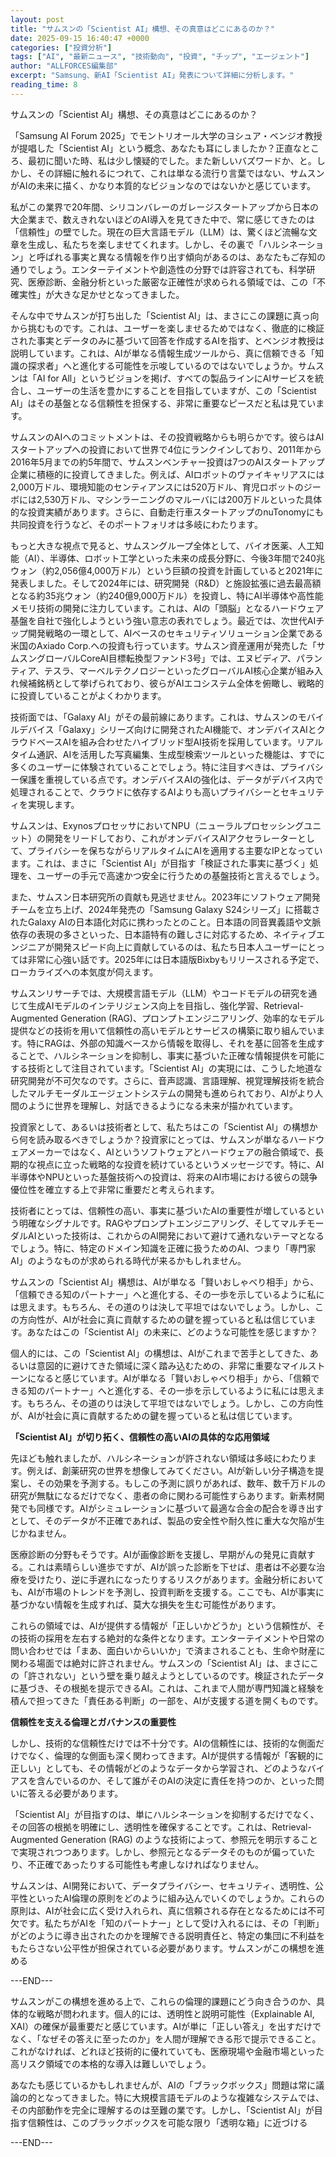 ```yaml
---
layout: post
title: "サムスンの「Scientist AI」構想、その真意はどこにあるのか？"
date: 2025-09-15 16:40:47 +0000
categories: ["投資分析"]
tags: ["AI", "最新ニュース", "技術動向", "投資", "チップ", "エージェント"]
author: "ALLFORCES編集部"
excerpt: "Samsung、新AI「Scientist AI」発表について詳細に分析します。"
reading_time: 8
---
```


サムスンの「Scientist AI」構想、その真意はどこにあるのか？

「Samsung AI Forum 2025」でモントリオール大学のヨシュア・ベンジオ教授が提唱した「Scientist AI」という概念、あなたも耳にしましたか？正直なところ、最初に聞いた時、私は少し懐疑的でした。また新しいバズワードか、と。しかし、その詳細に触れるにつれて、これは単なる流行り言葉ではない、サムスンがAIの未来に描く、かなり本質的なビジョンなのではないかと感じています。

私がこの業界で20年間、シリコンバレーのガレージスタートアップから日本の大企業まで、数えきれないほどのAI導入を見てきた中で、常に感じてきたのは「信頼性」の壁でした。現在の巨大言語モデル（LLM）は、驚くほど流暢な文章を生成し、私たちを楽しませてくれます。しかし、その裏で「ハルシネーション」と呼ばれる事実と異なる情報を作り出す傾向があるのは、あなたもご存知の通りでしょう。エンターテイメントや創造性の分野では許容されても、科学研究、医療診断、金融分析といった厳密な正確性が求められる領域では、この「不確実性」が大きな足かせとなってきました。

そんな中でサムスンが打ち出した「Scientist AI」は、まさにこの課題に真っ向から挑むものです。これは、ユーザーを楽しませるためではなく、徹底的に検証された事実とデータのみに基づいて回答を作成するAIを指す、とベンジオ教授は説明しています。これは、AIが単なる情報生成ツールから、真に信頼できる「知識の探求者」へと進化する可能性を示唆しているのではないでしょうか。サムスンは「AI for All」というビジョンを掲げ、すべての製品ラインにAIサービスを統合し、ユーザーの生活を豊かにすることを目指していますが、この「Scientist AI」はその基盤となる信頼性を担保する、非常に重要なピースだと私は見ています。

サムスンのAIへのコミットメントは、その投資戦略からも明らかです。彼らはAIスタートアップへの投資において世界で4位にランクインしており、2011年から2016年5月までの約5年間で、サムスンベンチャー投資は7つのAIスタートアップ企業に積極的に投資してきました。例えば、AIロボットのヴァイキャリアスには2,000万ドル、環境知能のセンティアンスには520万ドル、育児ロボットのジーボには2,530万ドル、マシンラーニングのマルーバには200万ドルといった具体的な投資実績があります。さらに、自動走行車スタートアップのnuTonomyにも共同投資を行うなど、そのポートフォリオは多岐にわたります。

もっと大きな視点で見ると、サムスングループ全体として、バイオ医薬、人工知能（AI）、半導体、ロボット工学といった未来の成長分野に、今後3年間で240兆ウォン（約2,056億4,000万ドル）という巨額の投資を計画していると2021年に発表しました。そして2024年には、研究開発（R&D）と施設拡張に過去最高額となる約35兆ウォン（約240億9,000万ドル）を投資し、特にAI半導体や高性能メモリ技術の開発に注力しています。これは、AIの「頭脳」となるハードウェア基盤を自社で強化しようという強い意志の表れでしょう。最近では、次世代AIチップ開発戦略の一環として、AIベースのセキュリティソリューション企業である米国のAxiado Corp.への投資も行っています。サムスン資産運用が発売した「サムスングローバルCoreAI目標転換型ファンド3号」では、エヌビディア、パランティア、テスラ、マーベルテクノロジーといったグローバルAI核心企業が組み入れ候補銘柄として挙げられており、彼らがAIエコシステム全体を俯瞰し、戦略的に投資していることがよくわかります。

技術面では、「Galaxy AI」がその最前線にあります。これは、サムスンのモバイルデバイス「Galaxy」シリーズ向けに開発されたAI機能で、オンデバイスAIとクラウドベースAIを組み合わせたハイブリッド型AI技術を採用しています。リアルタイム通訳、AIを活用した写真編集、生成型検索ツールといった機能は、すでに多くのユーザーに体験されていることでしょう。特に注目すべきは、プライバシー保護を重視している点です。オンデバイスAIの強化は、データがデバイス内で処理されることで、クラウドに依存するAIよりも高いプライバシーとセキュリティを実現します。

サムスンは、ExynosプロセッサにおいてNPU（ニューラルプロセッシングユニット）の開発をリードしており、これがオンデバイスAIアクセラレーターとして、プライバシーを保ちながらリアルタイムにAIを適用する主要なIPとなっています。これは、まさに「Scientist AI」が目指す「検証された事実に基づく」処理を、ユーザーの手元で高速かつ安全に行うための基盤技術と言えるでしょう。

また、サムスン日本研究所の貢献も見逃せません。2023年にソフトウェア開発チームを立ち上げ、2024年発売の「Samsung Galaxy S24シリーズ」に搭載されたGalaxy AIの日本語化対応に携わったとのこと。日本語の同音異義語や文脈依存の表現の多さといった、日本語特有の難しさに対応するため、ネイティブエンジニアが開発スピード向上に貢献しているのは、私たち日本人ユーザーにとっては非常に心強い話です。2025年には日本語版Bixbyもリリースされる予定で、ローカライズへの本気度が伺えます。

サムスンリサーチでは、大規模言語モデル（LLM）やコードモデルの研究を通じて生成AIモデルのインテリジェンス向上を目指し、強化学習、Retrieval-Augmented Generation (RAG)、プロンプトエンジニアリング、効率的なモデル提供などの技術を用いて信頼性の高いモデルとサービスの構築に取り組んでいます。特にRAGは、外部の知識ベースから情報を取得し、それを基に回答を生成することで、ハルシネーションを抑制し、事実に基づいた正確な情報提供を可能にする技術として注目されています。「Scientist AI」の実現には、こうした地道な研究開発が不可欠なのです。さらに、音声認識、言語理解、視覚理解技術を統合したマルチモーダルエージェントシステムの開発も進められており、AIがより人間のように世界を理解し、対話できるようになる未来が描かれています。

投資家として、あるいは技術者として、私たちはこの「Scientist AI」の構想から何を読み取るべきでしょうか？投資家にとっては、サムスンが単なるハードウェアメーカーではなく、AIというソフトウェアとハードウェアの融合領域で、長期的な視点に立った戦略的な投資を続けているというメッセージです。特に、AI半導体やNPUといった基盤技術への投資は、将来のAI市場における彼らの競争優位性を確立する上で非常に重要だと考えられます。

技術者にとっては、信頼性の高い、事実に基づいたAIの重要性が増しているという明確なシグナルです。RAGやプロンプトエンジニアリング、そしてマルチモーダルAIといった技術は、これからのAI開発において避けて通れないテーマとなるでしょう。特に、特定のドメイン知識を正確に扱うためのAI、つまり「専門家AI」のようなものが求められる時代が来るかもしれません。

サムスンの「Scientist AI」構想は、AIが単なる「賢いおしゃべり相手」から、「信頼できる知のパートナー」へと進化する、その一歩を示しているように私には思えます。もちろん、その道のりは決して平坦ではないでしょう。しかし、この方向性が、AIが社会に真に貢献するための鍵を握っていると私は信じています。あなたはこの「Scientist AI」の未来に、どのような可能性を感じますか？

個人的には、この「Scientist AI」の構想は、AIがこれまで苦手としてきた、あるいは意図的に避けてきた領域に深く踏み込むための、非常に重要なマイルストーンになると感じています。AIが単なる「賢いおしゃべり相手」から、「信頼できる知のパートナー」へと進化する、その一歩を示しているように私には思えます。もちろん、その道のりは決して平坦ではないでしょう。しかし、この方向性が、AIが社会に真に貢献するための鍵を握っていると私は信じています。

**「Scientist AI」が切り拓く、信頼性の高いAIの具体的な応用領域**

先ほども触れましたが、ハルシネーションが許されない領域は多岐にわたります。例えば、創薬研究の世界を想像してみてください。AIが新しい分子構造を提案し、その効果を予測する。もしこの予測に誤りがあれば、数年、数千万ドルの研究が無駄になるだけでなく、患者の命に関わる可能性すらあります。新素材開発でも同様です。AIがシミュレーションに基づいて最適な合金の配合を導き出すとして、そのデータが不正確であれば、製品の安全性や耐久性に重大な欠陥が生じかねません。

医療診断の分野もそうです。AIが画像診断を支援し、早期がんの発見に貢献する。これは素晴らしい進歩ですが、AIが誤った診断を下せば、患者は不必要な治療を受けたり、逆に手遅れになったりするリスクがあります。金融分析においても、AIが市場のトレンドを予測し、投資判断を支援する。ここでも、AIが事実に基づかない情報を生成すれば、莫大な損失を生む可能性があります。

これらの領域では、AIが提供する情報が「正しいかどうか」という信頼性が、その技術の採用を左右する絶対的な条件となります。エンターテイメントや日常の問い合わせでは「まあ、面白いからいいか」で済まされることも、生命や財産に関わる場面では絶対に許されません。サムスンの「Scientist AI」は、まさにこの「許されない」という壁を乗り越えようとしているのです。検証されたデータに基づき、その根拠を提示できるAI。これは、これまで人間が専門知識と経験を積んで担ってきた「責任ある判断」の一部を、AIが支援する道を開くものです。

**信頼性を支える倫理とガバナンスの重要性**

しかし、技術的な信頼性だけでは不十分です。AIの信頼性には、技術的な側面だけでなく、倫理的な側面も深く関わってきます。AIが提供する情報が「客観的に正しい」としても、その情報がどのようなデータから学習され、どのようなバイアスを含んでいるのか、そして誰がそのAIの決定に責任を持つのか、といった問いに答える必要があります。

「Scientist AI」が目指すのは、単にハルシネーションを抑制するだけでなく、その回答の根拠を明確にし、透明性を確保することです。これは、Retrieval-Augmented Generation (RAG) のような技術によって、参照元を明示することで実現されつつあります。しかし、参照元となるデータそのものが偏っていたり、不正確であったりする可能性も考慮しなければなりません。

サムスンは、AI開発において、データプライバシー、セキュリティ、透明性、公平性といったAI倫理の原則をどのように組み込んでいくのでしょうか。これらの原則は、AIが社会に広く受け入れられ、真に信頼される存在となるためには不可欠です。私たちがAIを「知のパートナー」として受け入れるには、その「判断」がどのように導き出されたのかを理解できる説明責任と、特定の集団に不利益をもたらさない公平性が担保されている必要があります。サムスンがこの構想を進める

---END---

サムスンがこの構想を進める上で、これらの倫理的課題にどう向き合うのか、具体的な戦略が問われます。個人的には、透明性と説明可能性（Explainable AI, XAI）の確保が最重要だと感じています。AIが単に「正しい答え」を出すだけでなく、「なぜその答えに至ったのか」を人間が理解できる形で提示できること。これがなければ、どれほど技術的に優れていても、医療現場や金融市場といった高リスク領域での本格的な導入は難しいでしょう。

あなたも感じているかもしれませんが、AIの「ブラックボックス」問題は常に議論の的となってきました。特に大規模言語モデルのような複雑なシステムでは、その内部動作を完全に理解するのは至難の業です。しかし、「Scientist AI」が目指す信頼性は、このブラックボックスを可能な限り「透明な箱」に近づける

---END---